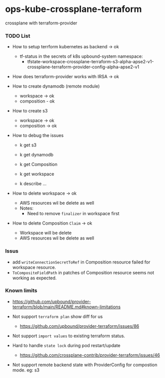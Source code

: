# ops-kube-crossplane-terraform
crossplane with terraform-provider

### TODO List

- How to setup terrform kubernetes as backend -> ok
  - tf-status in the secrets of k8s upbound-system namespace:
    - tfstate-workspace-crossplane-terraform-s3-alpha-apse2-v1-crossplane-terraform-provider-config-alpha-apse2-v1

- How does terraform-provider works with IRSA -> ok

- How to create dynamodb (remote module)
  - workspace -> ok
  - composition - ok

- How to create s3
  - workspace -> ok
  - composition -> ok

- How to debug the issues
  - k get s3
  - k get dynamodb
  - k get Composition

  - k get workspace
  - k describe ...

- How to delete workspace -> ok
  - AWS resources wil be delete as well
  - Notes: 
    - Need to remove `finalizer` in workspace first

- How to delete Composition `Claim` -> ok
  - Workspace will be delete 
  - AWS resources wil be delete as well


### Issus
- add `writeConnectionSecretToRef` in Composition resource failed for workspace resource.
- `ToCompositeFieldPath` in patches of Composition resource seems not working as expected.


### Known limits
- https://github.com/upbound/provider-terraform/blob/main/README.md#known-limitations

- Not support `terraform plan` show diff for us
  - https://github.com/upbound/provider-terraform/issues/86

- Not support `import values` to existing terraform status.

- Hard to handle `state lock` during pod restart/update
  - https://github.com/crossplane-contrib/provider-terraform/issues/46

- Not support remote backend state with ProviderConfig for compostion mode. eg: s3
